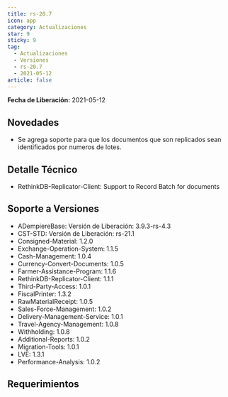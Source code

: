 ```yaml
---
title: rs-20.7
icon: app
category: Actualizaciones
star: 9
sticky: 9
tag:
  - Actualizaciones
  - Versiones
  - rs-20.7
  - 2021-05-12
article: false
---
```


**Fecha de Liberación:** 2021-05-12

## Novedades

- Se agrega soporte para que los documentos que son replicados sean identificados por numeros de lotes.

## Detalle Técnico

- RethinkDB-Replicator-Client: Support to Record Batch for documents

## Soporte a Versiones

- ADempiereBase: Versión de Liberación: 3.9.3-rs-4.3
- CST-STD: Versión de Liberación: rs-21.1
- Consigned-Material: 1.2.0
- Exchange-Operation-System: 1.1.5
- Cash-Management: 1.0.4
- Currency-Convert-Documents: 1.0.5
- Farmer-Assistance-Program: 1.1.6
- RethinkDB-Replicator-Client: 1.1.1
- Third-Party-Access: 1.0.1
- FiscalPrinter: 1.3.2
- RawMaterialReceipt: 1.0.5
- Sales-Force-Management: 1.0.2
- Delivery-Management-Service: 1.0.1
- Travel-Agency-Management: 1.0.8
- Withholding: 1.0.8
- Additional-Reports: 1.0.2
- Migration-Tools: 1.0.1
- LVE: 1.3.1
- Performance-Analysis: 1.0.2

## Requerimientos
